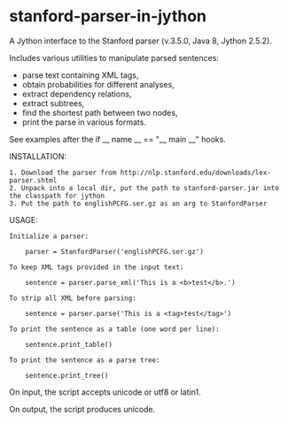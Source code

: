 stanford-parser-in-jython
=========================

A Jython interface to the Stanford parser (v.3.5.0, Java 8, Jython 2.5.2).

Includes various utilities to manipulate parsed sentences:

* parse text containing XML tags,
* obtain probabilities for different analyses,
* extract dependency relations,
* extract subtrees,
* find the shortest path between two nodes,
* print the parse in various formats.

See examples after the if __ name __ == "__ main __" hooks.


INSTALLATION:

    1. Download the parser from http://nlp.stanford.edu/downloads/lex-parser.shtml
    2. Unpack into a local dir, put the path to stanford-parser.jar into the classpath for jython
    3. Put the path to englishPCFG.ser.gz as an arg to StanfordParser

USAGE:

    Initialize a parser:

        parser = StanfordParser('englishPCFG.ser.gz')

    To keep XML tags provided in the input text:

        sentence = parser.parse_xml('This is a <b>test</b>.')

    To strip all XML before parsing:

        sentence = parser.parse('This is a <tag>test</tag>')

    To print the sentence as a table (one word per line):

        sentence.print_table()

    To print the sentence as a parse tree:

        sentence.print_tree()

On input, the script accepts unicode or utf8 or latin1.

On output, the script produces unicode.


